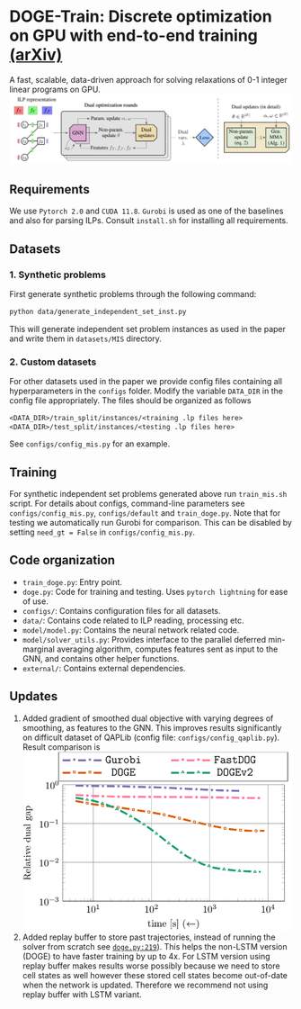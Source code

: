 # DOGE-Train: Discrete optimization on GPU with end-to-end training [(arXiv)](https://arxiv.org/abs/2205.11638)
A fast, scalable, data-driven approach for solving relaxations of 0-1 integer linear programs on GPU.
![DOGE pipeline](./figures/doge_pipeline.PNG)

## Requirements
We use `Pytorch 2.0` and `CUDA 11.8`. `Gurobi` is used as one of the baselines and also for parsing ILPs. Consult `install.sh` for installing all requirements.

## Datasets
### 1. Synthetic problems
First generate synthetic problems through the following command:
```bash
python data/generate_independent_set_inst.py
```
This will generate independent set problem instances as used in the paper and write them in `datasets/MIS` directory. 

### 2. Custom datasets
For other datasets used in the paper we provide config files containing all hyperparameters in the `configs` folder. Modify the variable `DATA_DIR` in the config file appropriately. The files should be organized as follows 

```
<DATA_DIR>/train_split/instances/<training .lp files here>
<DATA_DIR>/test_split/instances/<testing .lp files here>
```

See `configs/config_mis.py` for an example. 

## Training
For synthetic independent set problems generated above run `train_mis.sh` script. For details about configs, command-line parameters see `configs/config_mis.py`, `configs/default` and `train_doge.py`.
Note that for testing we automatically run Gurobi for comparison. This can be disabled by setting `need_gt = False` in `configs/config_mis.py`. 

## Code organization
- `train_doge.py`: Entry point. 
- `doge.py`: Code for training and testing. Uses `pytorch lightning` for ease of use. 
- `configs/`: Contains configuration files for all datasets. 
- `data/`: Contains code related to ILP reading, processing etc. 
- `model/model.py`: Contains the neural network related code. 
- `model/solver_utils.py`: Provides interface to the parallel deferred min-marginal averaging algorithm, computes features sent as input to the GNN, and contains other helper functions.
- `external/`: Contains external dependencies. 

## Updates
1. Added gradient of smoothed dual objective with varying degrees of smoothing, as features to the GNN. This improves results significantly on difficult dataset of QAPLib (config file: `configs/config_qaplib.py`). Result comparison is
![DOGE pipeline](./figures/DOGEv2_qaplib.png)
2. Added replay buffer to store past trajectories, instead of running the solver from scratch see [`doge.py:219`](https://github.com/LPMP/BDD/blob/f4901a92c1591df4372164e1c79880c2d57a23a2/DOGE/doge.py#L219)). This helps the non-LSTM version (DOGE) to have faster training by up to 4x. For LSTM version using replay buffer makes results worse possibly because we need to store cell states as well however these
stored cell states become out-of-date when the network is updated. Therefore we recommend not using replay buffer with LSTM variant. 
